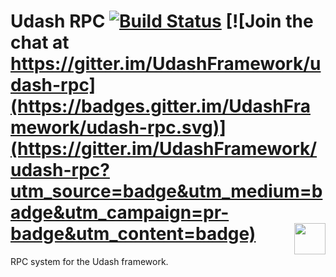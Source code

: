 # Udash RPC [![Build Status](https://travis-ci.org/UdashFramework/udash-rpc.svg?branch=master)](https://travis-ci.org/UdashFramework/udash-rpc) [![Join the chat at https://gitter.im/UdashFramework/udash-rpc](https://badges.gitter.im/UdashFramework/udash-rpc.svg)](https://gitter.im/UdashFramework/udash-rpc?utm_source=badge&utm_medium=badge&utm_campaign=pr-badge&utm_content=badge) [<img align="right" height="50px" src="http://www.avsystem.com/avsystem_logo.png">](http://www.avsystem.com/)

RPC system for the Udash framework.